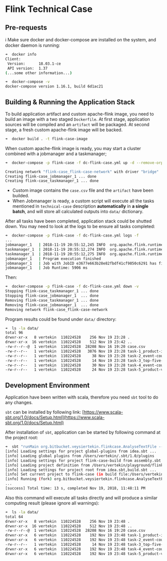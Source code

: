 # Flink Technical Case

## Pre-requests
ℹ️  Make sure docker and docker-compose are installed on the system, and docker daemon is running:

```bash
➜  docker info
Client:
 Version:      18.03.1-ce
 API version:  1.37
(...some other information...)

➜  docker-compose -v
docker-compose version 1.16.1, build 6d1ac21
```

## Building & Running the Application Stack

To build application artifact and custom apache-flink image, you need to build an image with a two staged `Dockerfile`. At first stage, application sources will be compiled and an `artifact` will be packaged. At second stage, a fresh custom apache-flink image will be backed.

```bash
➜  docker build . -t flink-case-image
```

When custom apache-flink image is ready, you may start a cluster combined  with a jobmanager and a taskmanager;

```bash
➜  docker-compose -p flink-case -f dc-flink-case.yml up -d --remove-orphans

Creating network "flink-case_flink-case-network" with driver "bridge"
Creating flink-case_jobmanager_1 ... done
Creating flink-case_taskmanager_1 ... done
```


* Custom image contains the `case.csv` file and the `artifact` have been builded.
* When Jobmanager is ready, a custom script will execute all the tasks mentioned in `technical-case` description **automatically** in **a single batch**, and will store all calculated outputs into `data/` dictionary.

After all tasks have been completed, application stack could be shutted down. You may need to look at the logs to be ensure all tasks completed:

```bash
➜  docker-compose -p flink-case -f dc-flink-case.yml logs -f
...
jobmanager_1   | 2018-11-19 20:55:12,245 INFO  org.apache.flink.runtime.jobmaster.JobManagerRunner           - JobManagerRunner already shutdown.
taskmanager_1  | 2018-11-19 20:55:12,274 INFO  org.apache.flink.runtime.taskexecutor.TaskExecutor            - Close JobManager connection for job e3677e663b28e82fbdf41cf9850c6291.
taskmanager_1  | 2018-11-19 20:55:12,275 INFO  org.apache.flink.runtime.taskexecutor.JobLeaderService        - Cannot reconnect to job e3677e663b28e82fbdf41cf9850c6291 because it is not registered.
jobmanager_1   | Program execution finished
jobmanager_1   | Job with JobID e3677e663b28e82fbdf41cf9850c6291 has finished.
jobmanager_1   | Job Runtime: 5906 ms
```

Then:

```bash
➜  docker-compose -p flink-case -f dc-flink-case.yml down -v
Stopping flink-case_taskmanager_1 ... done
Stopping flink-case_jobmanager_1  ... done
Removing flink-case_taskmanager_1 ... done
Removing flink-case_jobmanager_1  ... done
Removing network flink-case_flink-case-network
```

Program results could be found under `data/` directory:

```bash
➜  ls -la data/
total 96
drwxr-xr-x   8 vertekin  110224528    256 Nov 19 23:28 .
drwxr-xr-x  16 vertekin  110224528    512 Nov 19 23:42 ..
-rw-r--r--@  1 vertekin  110224528  28208 Nov 16 19:20 case.csv
-rw-r--r--   1 vertekin  110224528   3876 Nov 19 23:28 task-1_product-interactions.csv
-rw-r--r--   1 vertekin  110224528     38 Nov 19 23:28 task-2_event-counts.csv
-rw-r--r--   1 vertekin  110224528     14 Nov 19 23:28 task-3_top-five-users-fulfilled-all-events.csv
-rw-r--r--   1 vertekin  110224528     30 Nov 19 23:28 task-4_event-counts-of-user-47.csv
-rw-r--r--   1 vertekin  110224528     24 Nov 19 23:28 task-5_product-views-of-user-47.csv
```


## Development Environment

Application have been written with scala, therefore you need `sbt` tool to do any changes.

`sbt` can be installed by following link: [https://www.scala-sbt.org/1.0/docs/Setup.html](https://www.scala-sbt.org/1.0/docs/Setup.html)

After installation of `sbt`, application can be started by following command at the project root:

```bash
➜  sbt "runMain org.bitbucket.veysiertekin.flinkcase.AnalyseTextFile --csvFile data/case.csv --outputPath data/"
[info] Loading settings for project global-plugins from idea.sbt ...
[info] Loading global plugins from /Users/vertekin/.sbt/1.0/plugins
[info] Loading settings for project flink-case-build from assembly.sbt ...
[info] Loading project definition from /Users/vertekin/playground/flink-case/project
[info] Loading settings for project root from idea.sbt,build.sbt ...
[info] Set current project to flink-case (in build file:/Users/vertekin/playground/flink-case/)
[info] Running (fork) org.bitbucket.veysiertekin.flinkcase.AnalyseTextFile --csvFile data/case.csv --outputPath data/
...
[success] Total time: 13 s, completed Nov 19, 2018, 11:48:11 PM

```

Also this command will execute all tasks directly and will produce a similar computing result (please ignore all warnings):

```bash
➜  ls -la data/                                                                                                 
total 64
drwxr-xr-x   8 vertekin  110224528    256 Nov 19 23:48 .
drwxr-xr-x  16 vertekin  110224528    512 Nov 19 23:48 ..
-rw-r--r--@  1 vertekin  110224528  28208 Nov 16 19:20 case.csv
drwxr-xr-x   6 vertekin  110224528    192 Nov 19 23:48 task-1_product-interactions.csv
drwxr-xr-x   6 vertekin  110224528    192 Nov 19 23:48 task-2_event-counts.csv
-rw-r--r--   1 vertekin  110224528     14 Nov 19 23:48 task-3_top-five-users-fulfilled-all-events.csv
drwxr-xr-x   6 vertekin  110224528    192 Nov 19 23:48 task-4_event-counts-of-user-47.csv
drwxr-xr-x   6 vertekin  110224528    192 Nov 19 23:48 task-5_product-views-of-user-47.csv
```


